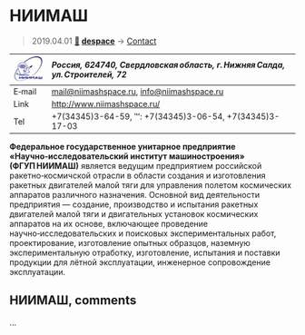 # НИИМАШ
> 2019.04.01 **[🚀](../index/index.md) [despace](index.md)** → [Contact](contact.md)

|[![](f/contact/n/niimash_logo1_thumb.jpg)](f/contact/n/niimash_logo1.png)|*Россия, 624740, Свердловская область, г. Нижняя Салда, ул. Строителей, 72*|
|:--|:--|
|E‑mail| <mail@niimashspace.ru>, <info@niimashspace.ru> |
|Link| <http://www.niimashspace.ru/> |
|Tel| +7(34345)3-64-59, ℻: +7(34345)3-06-54, +7(34345)3-17-03 |

**Федеральное государственное унитарное предприятие «Научно‑исследовательский институт машиностроения» (ФГУП НИИМАШ)** является ведущим предприятием российской ракетно‑космичской отрасли в области создания и изготовления ракетных двигателей малой тяги для управления полетом космических аппаратов различного назначения. Основной вид деятельности предприятия — создание, производство и испытания ракетных двигателей малой тяги и двигательных установок космических аппаратов на их основе, включающее проведение научно‑исследовательских и поисковых экспериментальных работ, проектирование, изготовление опытных образцов, наземную экспериментальную отработку, изготовление, испытания и поставки продукции для лётной эксплуатации, инженерное сопровождение эксплуатации.

<p style="page-break-after:always"> </p>

## НИИМАШ, comments

…
